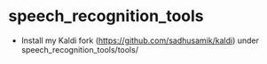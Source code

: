 # speech_recognition_tools

* Install my Kaldi fork (https://github.com/sadhusamik/kaldi) under speech_recognition_tools/tools/ 
